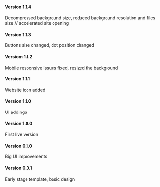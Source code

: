 #### Version 1.1.4

Decompressed background size, reduced background resolution and files size // accelerated site opening

#### Version 1.1.3

Buttons size changed, dot position changed

#### Versiom 1.1.2

Mobile responsive issues fixed, resized the background

#### Version 1.1.1

Website icon added

#### Version 1.1.0

UI addings

#### Version 1.0.0

First live version

#### Version 0.1.0

Big UI improvements

#### Version 0.0.1

Early stage template, basic design